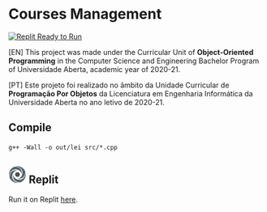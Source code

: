 # Courses Management

[![Replit Ready to Run](https://img.shields.io/badge/Replit-Ready_to_Run-informational?logo=replit&labelColor=white)](https://replit.com/@DiogoAntao/UAb-Courses-Management)

[EN] This project was made under the Curricular Unit of **Object-Oriented Programming** in the Computer Science and Engineering Bachelor Program of Universidade Aberta, academic year of 2020-21.

[PT] Este projeto foi realizado no âmbito da Unidade Curricular de **Programação Por Objetos** da Licenciatura em Engenharia Informática da Universidade Aberta no ano letivo de 2020-21.

## Compile
	g++ -Wall -o out/lei src/*.cpp
	
## <a href="https://replit.com/"><img src="https://raw.githubusercontent.com/4ntony4/UAb/eba38fc374dc7ba986ecfb0b1a54e4c4ccc5117b/img/logos/replit/replit.svg" alt="Replit" width="35"></a> Replit
Run it on Replit [here](https://replit.com/@DiogoAntao/UAb-Courses-Management).
